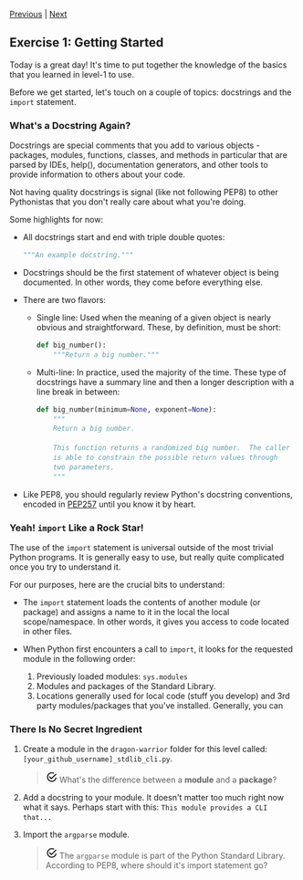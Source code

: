 [Previous](readme.md) |  [Next](exercise-2.md)
## Exercise 1: Getting Started
Today is a great day! It's time to put together the knowledge of the basics
that you learned in level-1 to use.

Before we get started, let's touch on a couple of topics: docstrings and
the `import` statement.

### What's a Docstring Again?
Docstrings are special comments that you add to various objects - packages,
modules, functions, classes, and methods in particular that are parsed by
IDEs, help(), documentation generators, and other tools to provide information
to others about your code.  

Not having quality docstrings is signal (like not
following PEP8) to other Pythonistas that you don't really care about what
you're doing.  

Some highlights for now:
- All docstrings start and end with triple double quotes: 
    
    ```python
    """An example docstring."""
    ```
- Docstrings should be the first statement of whatever object is being
documented. In other words, they come before everything else.
- There are two flavors:
    - Single line: Used when the meaning of a given object is nearly obvious
    and straightforward.  These, by definition, must be short:
        
        ```python
        def big_number():
            """Return a big number."""
        ```
    - Multi-line: In practice, used the majority of the time.  These type of
    docstrings have a summary line and then a longer description with a line
    break in between:
    
        ```python
        def big_number(minimum=None, exponent=None):
            """
            Return a big number.
             
            This function returns a randomized big number.  The caller 
            is able to constrain the possible return values through
            two parameters.
            """
        ```
- Like PEP8, you should regularly review Python's docstring conventions, 
encoded in [PEP257](https://www.python.org/dev/peps/pep-0257/) until 
you know it by heart.

### Yeah! `import` Like a Rock Star!
The use of the `import` statement is universal outside of the most trivial
Python programs.  It is generally easy to use, but really quite complicated 
once you try to understand it.

For our purposes, here are the crucial bits to understand:
- The `import` statement loads the contents of another module (or package) and
assigns a name to it in the local the local scope/namespace.  In other words, 
it gives you access to code located in other files.

- When Python first encounters a call to `import`, it looks for the requested
module in the following order:
    1. Previously loaded modules: `sys.modules`
    1. Modules and packages of the Standard Library.
    1. Locations generally used for local code (stuff you develop) and 3rd
    party modules/packages that you've installed.  Generally, you can 
    


### There Is No Secret Ingredient
1. Create a module in the `dragon-warrior` folder for this level called:
`[your_github_username]_stdlib_cli.py`.  
   
    > ![Review](../images/reminder.png) What's the difference between a 
    **module** and a **package**?
1. Add a docstring to your module.  It doesn't matter too much right now
what it says.  Perhaps start with this: `This module provides a CLI that...`
1. Import the `argparse` module.
    
    > ![Review](../images/reminder.png) The `argparse` module is part of
    the Python Standard Library.  According to PEP8, where should it's 
    import statement go?